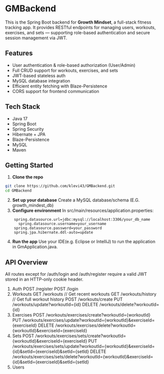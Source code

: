 # GMBackend

This is the Spring Boot backend for **Growth Mindset**, a full-stack fitness tracking app. It provides RESTful endpoints for managing users, workouts, exercises, and sets — supporting role-based authentication and secure session management via JWT.

## Features

- User authentication & role-based authorization (User/Admin)
- Full CRUD support for workouts, exercises, and sets
- JWT-based stateless auth
- MySQL database integration
- Efficient entity fetching with Blaze-Persistence
- CORS support for frontend communication

## Tech Stack

- Java 17
- Spring Boot
- Spring Security
- Hibernate + JPA
- Blaze-Persistence
- MySQL
- Maven

## Getting Started

1. **Clone the repo**

```bash
git clone https://github.com/klevi43/GMBackend.git
cd GMBackend
```
2. **Set up your database**
Create a MySQL database/schema (E.G. growth_mindest_db)
3. **Configure environment**
In src/main/resources/application.properties:
```
    spring.datasource.url=jdbc:mysql://localhost:3306/your_db_name
      spring.datasource.username=your_username
    spring.datasource.password=your_password
    spring.jpa.hibernate.ddl-auto=update
```
4. **Run the app**
Use your IDE(e.g. Eclipse or IntelliJ) to run the application in GmApplication.java.

## API Overview
All routes except for /auth/login and /auth/register require a valid JWT stored in an HTTP-only cookie header.
1. Auth
   POST /register
   POST /login
2. Workouts
   GET    /workouts                 // Get recent workouts
   GET    /workouts/history         // Get full workout history
   POST   /workouts/create
   PUT    /workouts/update?workoutId={id}
   DELETE /workouts/delete?workoutId={id}
3. Exercises
   POST   /workouts/exercises/create?workoutId={workoutId}
   PUT    /workouts/exercises/update?workoutId={workoutId}&exerciseId={exerciseId}
   DELETE /workouts/exercises/delete?workoutId={workoutId}&exerciseId={exerciseId}
4. Sets
   POST   /workouts/exercises/sets/create?workoutId={workoutId}&exerciseId={exerciseId}
   PUT    /workouts/exercises/sets/update?workoutId={workoutId}&exerciseId={id}&setId={exerciseId}&setId={setId}
   DELETE /workouts/exercises/sets/delete?workoutId={workoutId}&exerciseId={id}&setId={exerciseId}&setId={setId}
5. Users
    